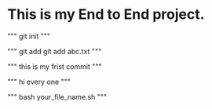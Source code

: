 # This is my End to End project.
"""
git init
"""

"""
git add 
git add abc.txt
"""

"""
this is my frist commit
"""

"""
hi every one
"""

"""
bash your_file_name.sh
"""